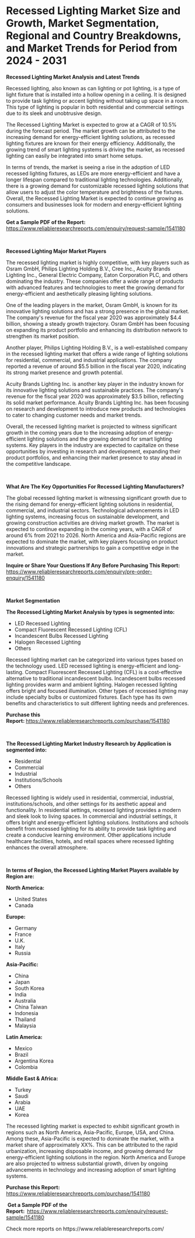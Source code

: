 <p><h1>Recessed Lighting Market Size and Growth, Market Segmentation, Regional and Country Breakdowns, and Market Trends for Period from 2024 -  2031</h1></p><p><strong>Recessed Lighting Market Analysis and Latest Trends</strong></p>
<p><p>Recessed lighting, also known as can lighting or pot lighting, is a type of light fixture that is installed into a hollow opening in a ceiling. It is designed to provide task lighting or accent lighting without taking up space in a room. This type of lighting is popular in both residential and commercial settings due to its sleek and unobtrusive design.</p><p>The Recessed Lighting Market is expected to grow at a CAGR of 10.5% during the forecast period. The market growth can be attributed to the increasing demand for energy-efficient lighting solutions, as recessed lighting fixtures are known for their energy efficiency. Additionally, the growing trend of smart lighting systems is driving the market, as recessed lighting can easily be integrated into smart home setups.</p><p>In terms of trends, the market is seeing a rise in the adoption of LED recessed lighting fixtures, as LEDs are more energy-efficient and have a longer lifespan compared to traditional lighting technologies. Additionally, there is a growing demand for customizable recessed lighting solutions that allow users to adjust the color temperature and brightness of the fixtures. Overall, the Recessed Lighting Market is expected to continue growing as consumers and businesses look for modern and energy-efficient lighting solutions.</p></p>
<p><strong>Get a Sample PDF of the Report:&nbsp;</strong> <a href="https://www.reliableresearchreports.com/enquiry/request-sample/1541180">https://www.reliableresearchreports.com/enquiry/request-sample/1541180</a></p>
<p>&nbsp;</p>
<p><strong>Recessed Lighting Major Market Players</strong></p>
<p><p>The recessed lighting market is highly competitive, with key players such as Osram GmbH, Philips Lighting Holding B.V., Cree Inc., Acuity Brands Lighting Inc., General Electric Company, Eaton Corporation PLC, and others dominating the industry. These companies offer a wide range of products with advanced features and technologies to meet the growing demand for energy-efficient and aesthetically pleasing lighting solutions.</p><p>One of the leading players in the market, Osram GmbH, is known for its innovative lighting solutions and has a strong presence in the global market. The company's revenue for the fiscal year 2020 was approximately $4.4 billion, showing a steady growth trajectory. Osram GmbH has been focusing on expanding its product portfolio and enhancing its distribution network to strengthen its market position.</p><p>Another player, Philips Lighting Holding B.V., is a well-established company in the recessed lighting market that offers a wide range of lighting solutions for residential, commercial, and industrial applications. The company reported a revenue of around $5.5 billion in the fiscal year 2020, indicating its strong market presence and growth potential.</p><p>Acuity Brands Lighting Inc. is another key player in the industry known for its innovative lighting solutions and sustainable practices. The company's revenue for the fiscal year 2020 was approximately $3.5 billion, reflecting its solid market performance. Acuity Brands Lighting Inc. has been focusing on research and development to introduce new products and technologies to cater to changing customer needs and market trends.</p><p>Overall, the recessed lighting market is projected to witness significant growth in the coming years due to the increasing adoption of energy-efficient lighting solutions and the growing demand for smart lighting systems. Key players in the industry are expected to capitalize on these opportunities by investing in research and development, expanding their product portfolios, and enhancing their market presence to stay ahead in the competitive landscape.</p></p>
<p>&nbsp;</p>
<p><strong>What Are The Key Opportunities For Recessed Lighting Manufacturers?</strong></p>
<p><p>The global recessed lighting market is witnessing significant growth due to the rising demand for energy-efficient lighting solutions in residential, commercial, and industrial sectors. Technological advancements in LED lighting systems, increasing focus on sustainable development, and growing construction activities are driving market growth. The market is expected to continue expanding in the coming years, with a CAGR of around 6% from 2021 to 2026. North America and Asia-Pacific regions are expected to dominate the market, with key players focusing on product innovations and strategic partnerships to gain a competitive edge in the market.</p></p>
<p><strong>Inquire or Share Your Questions If Any Before Purchasing This Report:</strong> <a href="https://www.reliableresearchreports.com/enquiry/pre-order-enquiry/1541180">https://www.reliableresearchreports.com/enquiry/pre-order-enquiry/1541180</a></p>
<p>&nbsp;</p>
<p><strong>Market Segmentation</strong></p>
<p><strong>The Recessed Lighting Market Analysis by types is segmented into:</strong></p>
<p><ul><li>LED Recessed Lighting</li><li>Compact Fluorescent Recessed Lighting (CFL)</li><li>Incandescent Bulbs Recessed Lighting</li><li>Halogen Recessed Lighting</li><li>Others</li></ul></p>
<p><p>Recessed lighting market can be categorized into various types based on the technology used. LED recessed lighting is energy-efficient and long-lasting. Compact Fluorescent Recessed Lighting (CFL) is a cost-effective alternative to traditional incandescent bulbs. Incandescent bulbs recessed lighting provides warm and ambient lighting. Halogen recessed lighting offers bright and focused illumination. Other types of recessed lighting may include specialty bulbs or customized fixtures. Each type has its own benefits and characteristics to suit different lighting needs and preferences.</p></p>
<p><strong>Purchase this Report:&nbsp;</strong><a href="https://www.reliableresearchreports.com/purchase/1541180">https://www.reliableresearchreports.com/purchase/1541180</a></p>
<p>&nbsp;</p>
<p><strong>The Recessed Lighting Market Industry Research by Application is segmented into:</strong></p>
<p><ul><li>Residential</li><li>Commercial</li><li>Industrial</li><li>Institutions/Schools</li><li>Others</li></ul></p>
<p><p>Recessed lighting is widely used in residential, commercial, industrial, institutions/schools, and other settings for its aesthetic appeal and functionality. In residential settings, recessed lighting provides a modern and sleek look to living spaces. In commercial and industrial settings, it offers bright and energy-efficient lighting solutions. Institutions and schools benefit from recessed lighting for its ability to provide task lighting and create a conducive learning environment. Other applications include healthcare facilities, hotels, and retail spaces where recessed lighting enhances the overall atmosphere.</p></p>
<p>&nbsp;</p>
<p><strong>In terms of Region, the Recessed Lighting Market Players available by Region are:</strong></p>
<p>
    <p> <strong> North America: </strong>
        <ul>
            <li>United States</li>
            <li>Canada</li>
        </ul>
        </p> 
    <p> <strong> Europe: </strong>
        <ul>
            <li>Germany</li>
            <li>France</li>
            <li>U.K.</li>
            <li>Italy</li>
            <li>Russia</li>
        </ul>
        </p> 
    <p> <strong> Asia-Pacific: </strong>
        <ul>
            <li>China</li>
            <li>Japan</li>
            <li>South Korea</li>
            <li>India</li>
            <li>Australia</li>
            <li>China Taiwan</li>
            <li>Indonesia</li>
            <li>Thailand</li>
            <li>Malaysia</li>
        </ul>
        </p> 
    <p> <strong> Latin America: </strong>
        <ul>
            <li>Mexico</li>
            <li>Brazil</li>
            <li>Argentina Korea</li>
            <li>Colombia</li>
        </ul>
        </p> 
    <p> <strong> Middle East & Africa: </strong>
        <ul>
            <li>Turkey</li>
            <li>Saudi</li>
            <li>Arabia</li>
            <li>UAE</li>
            <li>Korea</li>
        </ul>
    </p>
    </p>
<p><p>The recessed lighting market is expected to exhibit significant growth in regions such as North America, Asia-Pacific, Europe, USA, and China. Among these, Asia-Pacific is expected to dominate the market, with a market share of approximately XX%. This can be attributed to the rapid urbanization, increasing disposable income, and growing demand for energy-efficient lighting solutions in the region. North America and Europe are also projected to witness substantial growth, driven by ongoing advancements in technology and increasing adoption of smart lighting systems.</p></p>
<p><strong>Purchase this Report: </strong><a href="https://www.reliableresearchreports.com/purchase/1541180">https://www.reliableresearchreports.com/purchase/1541180</a></p>
<p>&nbsp;<strong>Get a Sample PDF of the Report:&nbsp;&nbsp;</strong><a href="https://www.reliableresearchreports.com/enquiry/request-sample/1541180">https://www.reliableresearchreports.com/enquiry/request-sample/1541180</a></p>
<p><strong></strong></p>
<p>Check more reports on https://www.reliableresearchreports.com/</p>